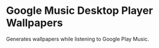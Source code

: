 # Google Music Desktop Player Wallpapers

Generates wallpapers while listening to Google Play Music.
